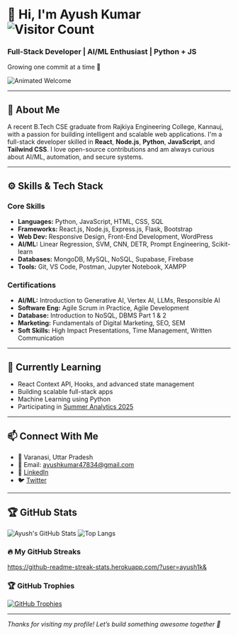 # 👋 Hi, I'm Ayush Kumar &nbsp; ![Visitor Count](https://komarev.com/ghpvc/?username=ayush1k&style=flat-square)

### Full-Stack Developer | AI/ML Enthusiast | Python + JS 
Growing one commit at a time 🚀

![Animated Welcome](https://media3.giphy.com/media/v1.Y2lkPTc5MGI3NjExYTd1enI3enV6MzVhZm42eThyYzFpNGZydGRweDhscTNpNGFuYWs0ayZlcD12MV9pbnRlcm5hbF9naWZfYnlfaWQmY3Q9Zw/12BYUePgtn7sis/giphy.gif)

---

## 🧠 About Me

A recent B.Tech CSE graduate from Rajkiya Engineering College, Kannauj, with a passion for building intelligent and scalable web applications. I'm a full-stack developer skilled in **React**, **Node.js**, **Python**, **JavaScript**, and **Tailwind CSS**. I love open-source contributions and am always curious about AI/ML, automation, and secure systems.

---

## ⚙️ Skills & Tech Stack

### Core Skills
- **Languages:** Python, JavaScript, HTML, CSS, SQL
- **Frameworks:** React.js, Node.js, Express.js, Flask, Bootstrap
- **Web Dev:** Responsive Design, Front-End Development, WordPress
- **AI/ML:** Linear Regression, SVM, CNN, DETR, Prompt Engineering, Scikit-learn
- **Databases:** MongoDB, MySQL, NoSQL, Supabase, Firebase
- **Tools:** Git, VS Code, Postman, Jupyter Notebook, XAMPP

### Certifications
- **AI/ML:** Introduction to Generative AI, Vertex AI, LLMs, Responsible AI
- **Software Eng:** Agile Scrum in Practice, Agile Development
- **Database:** Introduction to NoSQL, DBMS Part 1 & 2
- **Marketing:** Fundamentals of Digital Marketing, SEO, SEM
- **Soft Skills:** High Impact Presentations, Time Management, Written Communication

---

## 🌱 Currently Learning

- React Context API, Hooks, and advanced state management
- Building scalable full-stack apps
- Machine Learning using Python
- Participating in [Summer Analytics 2025](https://github.com/ayush1k/SUMMER-ANALYTICS-2025-Assessment-week-1)

---

## 📫 Connect With Me

- 📍 Varanasi, Uttar Pradesh
- 📧 Email: [ayushkumar47834@gmail.com](mailto:ayushkumar47834@gmail.com)
- 💼 [LinkedIn](https://www.linkedin.com/in/ayushhhhhh)
- 🐦 [Twitter](https://twitter.com/http_ayush)

---

## 🏆 GitHub Stats

![Ayush's GitHub Stats](https://github-readme-stats.vercel.app/api?username=ayush1k&show_icons=true&theme=radical&show=prs_merged,discussions_answered)
![Top Langs](https://github-readme-stats.vercel.app/api/top-langs/?username=ayush1k&layout=compact&theme=radical)

### 🔥 My GitHub Streaks
https://github-readme-streak-stats.herokuapp.com/?user=ayush1k&

### 🏆 GitHub Trophies
[![GitHub Trophies](https://github-profile-trophy.vercel.app/?username=ayush1k&theme=radical)](https://github.com/ryo-ma/github-profile-trophy)

---

_Thanks for visiting my profile! Let’s build something awesome together 🤝_
